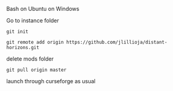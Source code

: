 Bash on Ubuntu on Windows

Go to instance folder

`git init`

`git remote add origin https://github.com/jlillioja/distant-horizons.git`

delete mods folder

`git pull origin master`

launch through curseforge as usual
